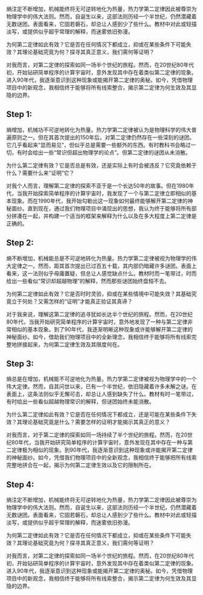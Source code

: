 熵注定不断增加，机械能终将无可逆转地化为热量，热力学第二定律因此被尊崇为物理学中的伟大法则。然而，自诞生以来，这部法则历经一个半世纪，仍然潜藏着无数谜团。表面看来，它固若磐石，却总让人感到少了些什么。教材中对此或轻描淡写，或提供似乎超乎常理的解释，而迷雾依旧弥漫。

为何第二定律如此有效？它是否在任何情况下都成立，抑或在某些条件下可能失效？其理论基础究竟为何？探寻其真正意义，我们需何等证明？

对我而言，对第二定律的探索如同一场半个世纪的旅程。然而，在20世纪80年代初，开始钻研简单程序的计算宇宙时，意外发现其中存在着类似第二定律的现象。进入90年代，我逐渐意识到这种现象或能揭开第二定律的奥秘。如今，凭借物理项目中的新观念，我相信终于能够将所有线索整合，揭示第二定律为何生效及其显隐的边界。
## Step 1:
熵增加，机械功不可逆地转化为热量。热力学第二定律被认为是物理科学的伟大普遍原则之一。但在其首次提出的150年后，对第二定律仍然存在一些深刻的谜团。它几乎看起来“显而易见”，但似乎总是需要一些额外的东西。有时教科书会略过一切，有时会给出一些“常识但超出物理学的论点”。但第二定律的谜团从未消散。

为什么第二定律有效？它是否总是有效，还是实际上有时会被违反？它究竟依赖于什么？需要什么来“证明”它？

对我个人而言，理解第二定律的探索不亚于是一个长达50年的故事。但在1980年代，当我开始探索简单程序的计算宇宙时，我发现了一个与第二定律立即相似的基本现象。而在1990年代，我开始勾勒出这一现象如何最终能够解开第二定律的神秘面纱。直到现在，通过我们物理项目中涌现出的思想，我认为终于能够将所有部分拼凑在一起，并构建一个适当的框架来解释为什么以及在多大程度上第二定律是正确的。

## Step 2:
熵不断增加，机械能总是不可逆地转化为热量。热力学第二定律被视为物理学的伟大定律之一。然而，距其首次提出已过百五十载，其内部仍暗藏许多谜团。表面上看来，这一法则似乎毋庸置疑，但总让人感觉缺点什么。教材时而一笔带过，时而给出一些看似“常识却超越物理”的解释，然而那些谜团始终盘桓不去。

为何第二定律如此有效？它是否时时灵验，抑或在某些情境中可能失效？其基础究竟立于何处？又需怎样的“证明”才能真正验证其真谛？

对于我来说，理解这第二定律的追寻犹如长达半个世纪的旅程。然而，在20世纪80年代，当我开始研究简单程序的计算宇宙时，意外地发现了一种与第二定律非常相似的基本现象。到了90年代，我逐渐明晰这种现象或许能够解开第二定律的神秘面纱。如今，借助我们物理项目中的全新理念，我相信终于能够将所有线索完整地拼接起来，为何第二定律生效及其限度何在。

## Step 3:
熵总是在增加，机械能不可逆地化为热量。热力学第二定律被视为物理学中的一个伟大定律。然而，自其问世以来，已有一个半世纪，依旧隐藏着许多未解之谜。在表面上，这条法则似乎无懈可击，却总让人感到缺失了什么。教材有时一笔带过，有时给出一些看似超越物理常识的解释，但谜团始终未能消散。

为什么第二定律如此有效？它是否在任何情况下都成立，还是可能在某些条件下失效？其理论基础究竟是什么？需要怎样的证明才能揭示其真正的意义？

对我而言，对于第二定律的探索如同一场持续了半个世纪的旅程。然而，在20世纪80年代，当我开始研究简单程序的计算宇宙时，意外发现在其中存在一种与第二定律极为相似的现象。到90年代，我逐渐意识到这种现象或许能揭开第二定律的神秘面纱。如今，凭借我们物理项目中的全新观念，我相信终于能够把所有线索完整地拼合在一起，揭示为何第二定律生效以及它的限制所在。

## Step 4:
熵注定不断增加，机械能终将无可逆转地化为热量，热力学第二定律因此被尊崇为物理学中的伟大法则。然而，自诞生以来，这部法则历经一个半世纪，仍然潜藏着无数谜团。表面看来，它固若磐石，却总让人感到少了些什么。教材中对此或轻描淡写，或提供似乎超乎常理的解释，而迷雾依旧弥漫。

为何第二定律如此有效？它是否在任何情况下都成立，抑或在某些条件下可能失效？其理论基础究竟为何？探寻其真正意义，我们需何等证明？

对我而言，对第二定律的探索如同一场半个世纪的旅程。然而，在20世纪80年代初，开始钻研简单程序的计算宇宙时，意外发现其中存在着类似第二定律的现象。进入90年代，我逐渐意识到这种现象或能揭开第二定律的奥秘。如今，凭借物理项目中的新观念，我相信终于能够将所有线索整合，揭示第二定律为何生效及其显隐的边界。
